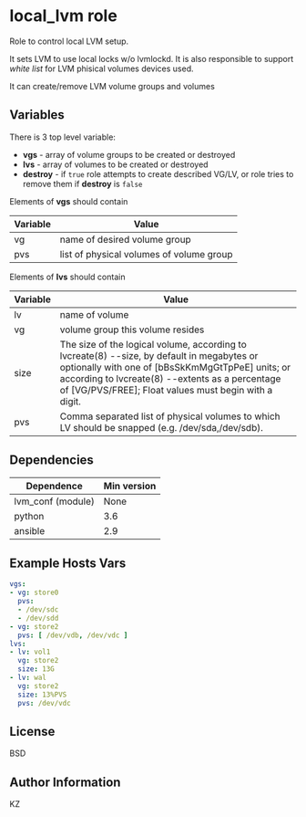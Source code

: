 local_lvm role
=========

Role to control local LVM setup.

It sets LVM to use local locks w/o lvmlockd. It is also responsible to support *white list* for LVM phisical volumes devices used.

It can create/remove LVM volume groups and volumes


Variables
---------

There is 3 top level variable:

- **vgs** - array of volume groups to be created or destroyed
- **lvs** - array of volumes to be created or destroyed
- **destroy** - if `true` role attempts to create described VG/LV, or role tries to remove them if **destroy** is `false`

Elements of **vgs** should contain

Variable | Value
---      | ---
vg       | name of desired volume group
pvs      | list of physical volumes of volume group

Elements of **lvs** should contain

Variable | Value
---      | ---
lv       | name of volume
vg       | volume group this volume resides
size     | The size of the logical volume, according to lvcreate(8) --size, by default in megabytes or optionally with one of [bBsSkKmMgGtTpPeE] units; or according to lvcreate(8) --extents as a percentage of [VG/PVS/FREE]; Float values must begin with a digit.
pvs      | Comma separated list of physical volumes to which LV should be snapped (e.g. /dev/sda,/dev/sdb).

Dependencies
------------

Dependence        | Min version
---               | ---
lvm_conf (module) | None
python            | 3.6
ansible           | 2.9

Example Hosts Vars
-------------------

```yaml
vgs:
- vg: store0
  pvs:
  - /dev/sdc
  - /dev/sdd
- vg: store2
  pvs: [ /dev/vdb, /dev/vdc ]
lvs:
- lv: vol1
  vg: store2
  size: 13G
- lv: wal
  vg: store2
  size: 13%PVS
  pvs: /dev/vdc
```

License
-------

BSD

Author Information
------------------

KZ
